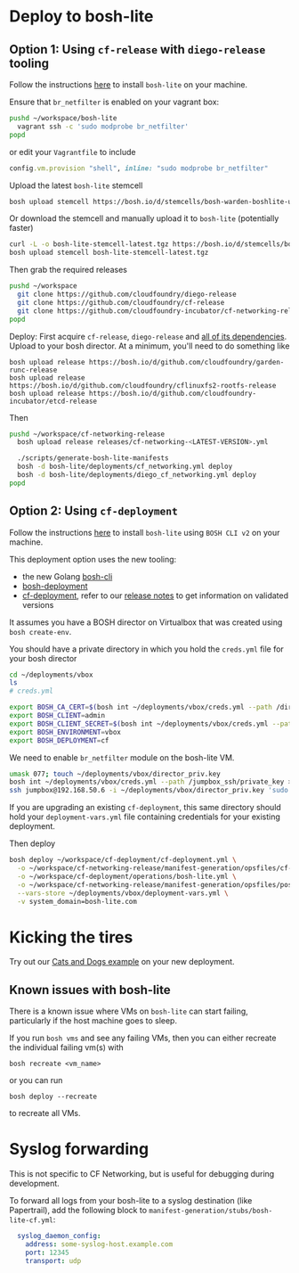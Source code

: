 # Deploy to bosh-lite

## Option 1: Using `cf-release` with `diego-release` tooling

Follow the instructions [here](https://github.com/cloudfoundry/bosh-lite) to install `bosh-lite` on your machine.

Ensure that `br_netfilter` is enabled on your vagrant box:
```bash
pushd ~/workspace/bosh-lite
  vagrant ssh -c 'sudo modprobe br_netfilter'
popd
```
or edit your `Vagrantfile` to include
```ruby
config.vm.provision "shell", inline: "sudo modprobe br_netfilter"
```

Upload the latest `bosh-lite` stemcell 
```bash
bosh upload stemcell https://bosh.io/d/stemcells/bosh-warden-boshlite-ubuntu-trusty-go_agent
```

Or download the stemcell and manually upload it to `bosh-lite` (potentially faster)
```bash
curl -L -o bosh-lite-stemcell-latest.tgz https://bosh.io/d/stemcells/bosh-warden-boshlite-ubuntu-trusty-go_agent
bosh upload stemcell bosh-lite-stemcell-latest.tgz
```

Then grab the required releases
```bash
pushd ~/workspace
  git clone https://github.com/cloudfoundry/diego-release
  git clone https://github.com/cloudfoundry/cf-release
  git clone https://github.com/cloudfoundry-incubator/cf-networking-release
popd
```

Deploy:
First acquire `cf-release`, `diego-release` and [all of its dependencies](https://github.com/cloudfoundry/diego-release/tree/develop/examples/bosh-lite).  Upload to your bosh director.
At a minimum, you'll need to do something like
```
bosh upload release https://bosh.io/d/github.com/cloudfoundry/garden-runc-release
bosh upload release https://bosh.io/d/github.com/cloudfoundry/cflinuxfs2-rootfs-release
bosh upload release https://bosh.io/d/github.com/cloudfoundry-incubator/etcd-release
```

Then
```bash
pushd ~/workspace/cf-networking-release
  bosh upload release releases/cf-networking-<LATEST-VERSION>.yml

  ./scripts/generate-bosh-lite-manifests
  bosh -d bosh-lite/deployments/cf_networking.yml deploy
  bosh -d bosh-lite/deployments/diego_cf_networking.yml deploy
popd
```

## Option 2: Using `cf-deployment`

Follow the instructions [here](https://github.com/cloudfoundry/bosh-deployment/blob/master/docs/bosh-lite-on-vbox.md) to install `bosh-lite` using `BOSH CLI v2` on your machine.

This deployment option uses the new tooling:
- the new Golang [bosh-cli](https://github.com/cloudfoundry/bosh-cli)
- [bosh-deployment](https://github.com/cloudfoundry/bosh-deployment)
- [cf-deployment](https://github.com/cloudfoundry/cf-deployment), refer to our [release notes](https://github.com/cloudfoundry-incubator/cf-networking-release/releases) to get information on validated versions

It assumes you have a BOSH director on Virtualbox that was created using `bosh create-env`.

You should have a private directory in which you hold the `creds.yml` file for your bosh director

```bash
cd ~/deployments/vbox
ls
# creds.yml
```

```bash
export BOSH_CA_CERT=$(bosh int ~/deployments/vbox/creds.yml --path /director_ssl/ca)
export BOSH_CLIENT=admin
export BOSH_CLIENT_SECRET=$(bosh int ~/deployments/vbox/creds.yml --path /admin_password)
export BOSH_ENVIRONMENT=vbox
export BOSH_DEPLOYMENT=cf
```

We need to enable `br_netfilter` module on the bosh-lite VM.

```bash
umask 077; touch ~/deployments/vbox/director_priv.key
bosh int ~/deployments/vbox/creds.yml --path /jumpbox_ssh/private_key > ~/deployments/vbox/director_priv.key
ssh jumpbox@192.168.50.6 -i ~/deployments/vbox/director_priv.key 'sudo modprobe br_netfilter && lsmod | grep br_netfilter'
```

If you are upgrading an existing `cf-deployment`, this same directory should hold your `deployment-vars.yml`
file containing credentials for your existing deployment.

Then deploy
```bash
bosh deploy ~/workspace/cf-deployment/cf-deployment.yml \
  -o ~/workspace/cf-networking-release/manifest-generation/opsfiles/cf-networking.yml \
  -o ~/workspace/cf-deployment/operations/bosh-lite.yml \
  -o ~/workspace/cf-networking-release/manifest-generation/opsfiles/postgres.yml \
  --vars-store ~/deployments/vbox/deployment-vars.yml \
  -v system_domain=bosh-lite.com
```

# Kicking the tires

Try out our [Cats and Dogs example](../src/example-apps/cats-and-dogs) on your new deployment.


## Known issues with bosh-lite
There is a known issue where VMs on `bosh-lite` can start failing,
particularly if the host machine goes to sleep.

If you run `bosh vms` and see any failing VMs, then you can either recreate the
individual failing vm(s) with
```
bosh recreate <vm_name>
```
or you can run
```
bosh deploy --recreate
```
to recreate all VMs.

# Syslog forwarding
This is not specific to CF Networking, but is useful for debugging during development.

To forward all logs from your bosh-lite to a syslog destination (like Papertrail),
add the following block to `manifest-generation/stubs/bosh-lite-cf.yml`:
```yaml
  syslog_daemon_config:
    address: some-syslog-host.example.com
    port: 12345
    transport: udp
```
